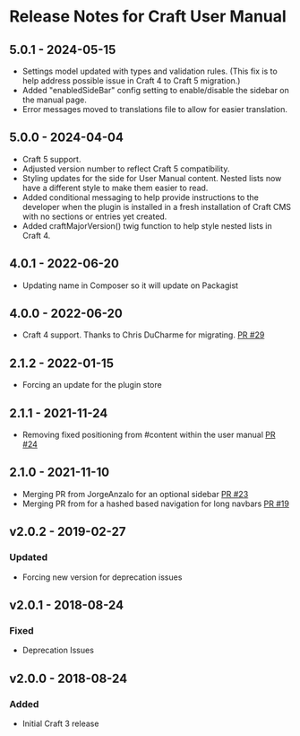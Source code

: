 # Release Notes for Craft User Manual

## 5.0.1 - 2024-05-15
 - Settings model updated with types and validation rules. (This fix is to help address possible issue in Craft 4 to Craft 5 migration.)
 - Added "enabledSideBar" config setting to enable/disable the sidebar on the manual page.
 - Error messages moved to translations file to allow for easier translation.

## 5.0.0 - 2024-04-04
- Craft 5 support.
- Adjusted version number to reflect Craft 5 compatibility.
- Styling updates for the side for User Manual content. Nested lists now have a different style to make them easier to read.
- Added conditional messaging to help provide instructions to the developer when the plugin is installed in a fresh installation of Craft CMS with no sections or entries yet created.
- Added craftMajorVersion() twig function to help style nested lists in Craft 4.

## 4.0.1 - 2022-06-20
- Updating name in Composer so it will update on Packagist

## 4.0.0 - 2022-06-20
- Craft 4 support. Thanks to Chris DuCharme for migrating. [PR #29](https://github.com/roberskine/Craft-User-Manual/pull/29)

## 2.1.2 - 2022-01-15
- Forcing an update for the plugin store

## 2.1.1 - 2021-11-24
- Removing fixed positioning from #content within the user manual [PR #24](https://github.com/roberskine/Craft-User-Manual/pull/24)

## 2.1.0 - 2021-11-10
- Merging PR from JorgeAnzalo for an optional sidebar [PR #23](https://github.com/roberskine/Craft-User-Manual/pull/23)
- Merging PR from for a hashed based navigation for long navbars [PR #19](https://github.com/roberskine/Craft-User-Manual/pull/19)

## v2.0.2 - 2019-02-27
### Updated
- Forcing new version for deprecation issues

## v2.0.1 - 2018-08-24
### Fixed
- Deprecation Issues

## v2.0.0 - 2018-08-24
### Added
- Initial Craft 3 release
